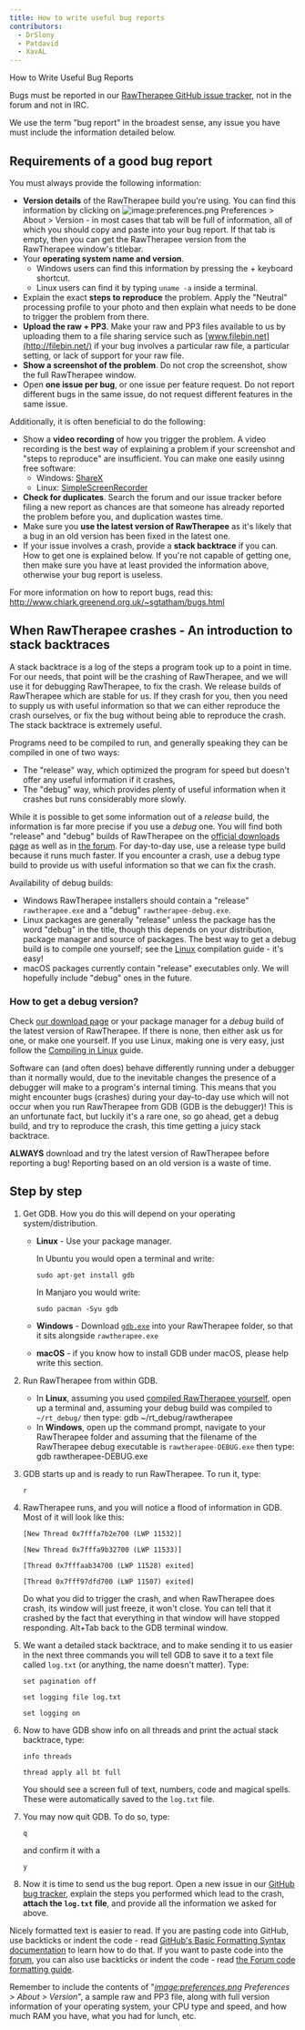 ```yaml
---
title: How to write useful bug reports
contributors:
  - DrSlony
  - Patdavid
  - XavAL
---
```


<div class="pagetitle">

How to Write Useful Bug Reports

</div>

Bugs must be reported in our [RawTherapee GitHub issue tracker](https://github.com/Beep6581/RawTherapee), not in the forum and
not in IRC.

We use the term "bug report" in the broadest sense, any issue you have
must include the information detailed below.

## Requirements of a good bug report

You must always provide the following information:

- **Version details** of the RawTherapee build you're using. You can
  find this information by clicking on
  ![image:preferences.png](/images/preferences.png) Preferences
  \> About \> Version - in most cases that tab will be full of
  information, all of which you should copy and paste into your bug
  report. If that tab is empty, then you can get the RawTherapee version
  from the RawTherapee window's titlebar.
- Your **operating system name and version**.
  - Windows users can find this information by pressing the + keyboard
    shortcut.
  - Linux users can find it by typing `uname -a` inside a terminal.
- Explain the exact **steps to reproduce** the problem. Apply the
  "Neutral" processing profile to your photo and then explain what needs
  to be done to trigger the problem from there.
- **Upload the raw + PP3**. Make your raw and PP3 files available to us
  by uploading them to a file sharing service such as
  [www.filebin.net](http://filebin.net/) if your bug involves a
  particular raw file, a particular setting, or lack of support for your
  raw file.
- **Show a screenshot of the problem**. Do not crop the screenshot, show
  the full RawTherapee window.
- Open **one issue per bug**, or one issue per feature request. Do not
  report different bugs in the same issue, do not request different
  features in the same issue.

Additionally, it is often beneficial to do the following:

- Show a **video recording** of how you trigger the problem. A video
  recording is the best way of explaining a problem if your screenshot
  and "steps to reproduce" are insufficient. You can make one easily
  usinng free software:
  - Windows: [ShareX](https://getsharex.com/)
  - Linux:
    [SimpleScreenRecorder](http://www.maartenbaert.be/simplescreenrecorder/)
- **Check for duplicates**. Search the forum and our issue tracker
  before filing a new report as chances are that someone has already
  reported the problem before you, and duplication wastes time.
- Make sure you **use the latest version of RawTherapee** as it's likely
  that a bug in an old version has been fixed in the latest one.
- If your issue involves a crash, provide a **stack backtrace** if you
  can. How to get one is explained below. If you're not capable of
  getting one, then make sure you have at least provided the information
  above, otherwise your bug report is useless.

For more information on how to report bugs, read this:
<http://www.chiark.greenend.org.uk/~sgtatham/bugs.html>

## When RawTherapee crashes - An introduction to stack backtraces

A stack backtrace is a log of the steps a program took up to a point in
time. For our needs, that point will be the crashing of RawTherapee, and
we will use it for debugging RawTherapee, to fix the crash. We release
builds of RawTherapee which are stable for us. If they crash for you,
then you need to supply us with useful information so that we can either
reproduce the crash ourselves, or fix the bug without being able to
reproduce the crash. The stack backtrace is extremely useful.

Programs need to be compiled to run, and generally speaking they can be
compiled in one of two ways:

- The "release" way, which optimized the program for speed but doesn't
  offer any useful information if it crashes,
- The "debug" way, which provides plenty of useful information when it
  crashes but runs considerably more slowly.

While it is possible to get some information out of a *release* build,
the information is far more precise if you use a *debug* one. You will
find both "release" and "debug" builds of RawTherapee on the
[official downloads page](http://rawtherapee.com/downloads) as well as in
[the forum](https://discuss.pixls.us/c/software/rawtherapee). For day-to-day
use, use a release type build because it runs much faster. If you
encounter a crash, use a debug type build to provide us with useful
information so that we can fix the crash.

Availability of debug builds:

- Windows RawTherapee installers should contain a "release"
  `rawtherapee.exe` and a "debug" `rawtherapee-debug.exe`.
- Linux packages are generally "release" unless the package has the word
  "debug" in the title, though this depends on your distribution,
  package manager and source of packages. The best way to get a debug
  build is to compile one yourself; see the [Linux](linux)
  compilation guide - it's easy!
- macOS packages currently contain "release" executables only. We will
  hopefully include "debug" ones in the future.

### How to get a debug version?

Check [our download page](http://rawtherapee.com/downloads) or your
package manager for a *debug* build of the latest version of
RawTherapee. If there is none, then either ask us for one, or make one
yourself. If you use Linux, making one is very easy, just follow the
[Compiling in Linux](linux) guide.

Software can (and often does) behave differently running under a
debugger than it normally would, due to the inevitable changes the
presence of a debugger will make to a program's internal timing. This
means that you might encounter bugs (crashes) during your day-to-day use
which will not occur when you run RawTherapee from GDB (GDB is the
debugger)! This is an unfortunate fact, but luckily it's a rare one, so
go ahead, get a debug build, and try to reproduce the crash, this time
getting a juicy stack backtrace.

**ALWAYS** download and try the latest version of RawTherapee before
reporting a bug! Reporting based on an old version is a waste of time.

## Step by step

1.  Get GDB. How you do this will depend on your operating
    system/distribution.
    - **Linux** - Use your package manager.

      In Ubuntu you would open a terminal and write:

          sudo apt-get install gdb

      In Manjaro you would write:

          sudo pacman -Syu gdb
    - **Windows** - Download
      [`gdb.exe`](http://www.equation.com/ftpdir/gdb/64/gdb.exe) into
      your RawTherapee folder, so that it sits alongside
      `rawtherapee.exe`
    - **macOS** - if you know how to install GDB under macOS, please
      help write this section.
2.  Run RawTherapee from within GDB.
    - In **Linux**, assuming you used [compiled RawTherapee
      yourself](Linux#Compiling:_The_Manual_Way.md), open up a
      terminal and, assuming your debug build was compiled to
      `~/rt_debug/` then type:
          gdb ~/rt_debug/rawtherapee
    - In **Windows**, open up the command prompt, navigate to your
      RawTherapee folder and assuming that the filename of the
      RawTherapee debug executable is `rawtherapee-DEBUG.exe` then type:
          gdb rawtherapee-DEBUG.exe
3.  GDB starts up and is ready to run RawTherapee. To run it, type:

        r
4.  RawTherapee runs, and you will notice a flood of information in GDB.
    Most of it will look like this:

    `[New Thread 0x7fffa7b2e700 (LWP 11532)]`

    `[New Thread 0x7fffa9b32700 (LWP 11533)]`

    `[Thread 0x7fffaab34700 (LWP 11528) exited]`

    `[Thread 0x7fff97dfd700 (LWP 11507) exited]`

    Do what you did to trigger the crash, and when RawTherapee does
    crash, its window will just freeze, it won't close. You can tell
    that it crashed by the fact that everything in that window will have
    stopped responding. Alt+Tab back to the GDB terminal window.
5.  We want a detailed stack backtrace, and to make sending it to us
    easier in the next three commands you will tell GDB to save it to a
    text file called `log.txt` (or anything, the name doesn't matter).
    Type:

        set pagination off

        set logging file log.txt

        set logging on
6.  Now to have GDB show info on all threads and print the actual stack
    backtrace, type:

        info threads

        thread apply all bt full

    You should see a screen full of text, numbers, code and magical
    spells. These were automatically saved to the `log.txt` file.
7.  You may now quit GDB. To do so, type:

        q

    and confirm it with a

        y
8.  Now it is time to send us the bug report. Open a new issue in our
    [GitHub bug tracker](https://github.com/Beep6581/RawTherapee/issues/new),
    explain the steps you performed which lead to the crash, **attach
    the `log.txt` file**, and provide all the information we asked for
    above.

Nicely formatted text is easier to read. If you are pasting code into
GitHub, use backticks or indent the code - read
[GitHub's Basic Formatting Syntax documentation](https://guides.github.com/features/mastering-markdown/)
to learn how to do that. If you want to paste code into the
[forum](https://discuss.pixls.us/c/software/rawtherapee), you can also
use backticks or indent the code - read
[the Forum code formatting guide](forum).

Remember to include the contents of
"*[image:preferences.png](image:preferences.png) Preferences
\> About \> Version*", a sample raw and PP3 file, along with full
version information of your operating system, your CPU type and speed,
and how much RAM you have, what you had for lunch, etc.
